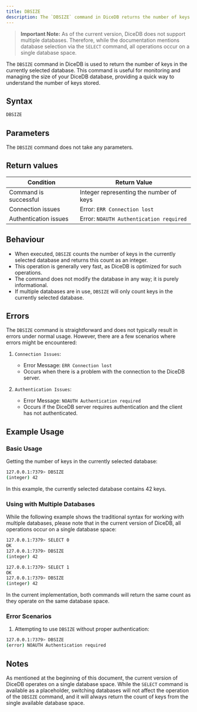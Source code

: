 ```yaml
---
title: DBSIZE
description: The `DBSIZE` command in DiceDB returns the number of keys in the currently selected database, providing a quick way to understand the size of your database.
---
```


> **Important Note:** As of the current version, DiceDB does not support multiple databases. Therefore, while the documentation mentions database selection via the `SELECT` command, all operations occur on a single database space.

The `DBSIZE` command in DiceDB is used to return the number of keys in the currently selected database. This command is useful for monitoring and managing the size of your DiceDB database, providing a quick way to understand the number of keys stored.

## Syntax

```bash
DBSIZE
```

## Parameters

The `DBSIZE` command does not take any parameters.

## Return values

| Condition             | Return Value                            |
| --------------------- | --------------------------------------- |
| Command is successful | Integer representing the number of keys |
| Connection issues     | Error: `ERR Connection lost`            |
| Authentication issues | Error: `NOAUTH Authentication required` |

## Behaviour

- When executed, `DBSIZE` counts the number of keys in the currently selected database and returns this count as an integer.
- This operation is generally very fast, as DiceDB is optimized for such operations.
- The command does not modify the database in any way; it is purely informational.
- If multiple databases are in use, `DBSIZE` will only count keys in the currently selected database.

## Errors

The `DBSIZE` command is straightforward and does not typically result in errors under normal usage. However, there are a few scenarios where errors might be encountered:

1. `Connection Issues`:

   - Error Message: `ERR Connection lost`
   - Occurs when there is a problem with the connection to the DiceDB server.

2. `Authentication Issues`:
   - Error Message: `NOAUTH Authentication required`
   - Occurs if the DiceDB server requires authentication and the client has not authenticated.

## Example Usage

### Basic Usage

Getting the number of keys in the currently selected database:

```bash
127.0.0.1:7379> DBSIZE
(integer) 42
```

In this example, the currently selected database contains 42 keys.

### Using with Multiple Databases

While the following example shows the traditional syntax for working with multiple databases, please note that in the current version of DiceDB, all operations occur on a single database space:

```bash
127.0.0.1:7379> SELECT 0
OK
127.0.0.1:7379> DBSIZE
(integer) 42

127.0.0.1:7379> SELECT 1
OK
127.0.0.1:7379> DBSIZE
(integer) 42
```

In the current implementation, both commands will return the same count as they operate on the same database space.

### Error Scenarios

1. Attempting to use `DBSIZE` without proper authentication:

```bash
127.0.0.1:7379> DBSIZE
(error) NOAUTH Authentication required
```

## Notes

As mentioned at the beginning of this document, the current version of DiceDB operates on a single database space. While the `SELECT` command is available as a placeholder, switching databases will not affect the operation of the `DBSIZE` command, and it will always return the count of keys from the single available database space.
